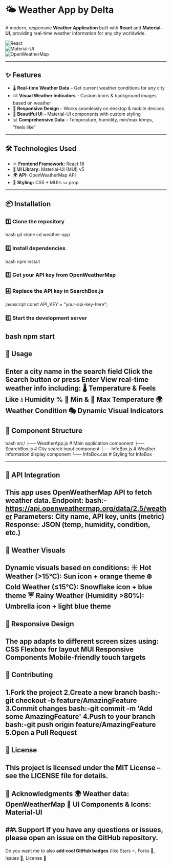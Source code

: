# 🌤️ Weather App by Delta

A modern, responsive **Weather Application** built with **React** and **Material-UI**, providing real-time weather information for any city worldwide.  

![React](https://img.shields.io/badge/React-18.2.0-blue)  
![Material-UI](https://img.shields.io/badge/Material--UI-5.14.0-007FFF)  
![OpenWeatherMap](https://img.shields.io/badge/OpenWeatherMap-API-orange)

---

## ✨ Features
- 🌡 **Real-time Weather Data** – Get current weather conditions for any city  
- ⛅ **Visual Weather Indicators** – Custom icons & background images based on weather  
- 📱 **Responsive Design** – Works seamlessly on desktop & mobile devices  
- 🎨 **Beautiful UI** – Material-UI components with custom styling  
- 📊 **Comprehensive Data** – Temperature, humidity, min/max temps, "feels like"  

---

## 🛠️ Technologies Used
- ⚛️ **Frontend Framework:** React 18  
- 🎨 **UI Library:** Material-UI (MUI) v5  
- 🌍 **API:** OpenWeatherMap API  
- 💅 **Styling:** CSS + MUI’s `sx` prop  

---

## 📦 Installation

### 1️⃣ Clone the repository
bash
git clone <your-repo-url>
cd weather-app

### 2️⃣ Install dependencies
bash
npm install

### 3️⃣ Get your API key from OpenWeatherMap
### 4️⃣ Replace the API key in SearchBox.js

javascript
const API_KEY = "your-api-key-here";

### 5️⃣ Start the development server
bash
npm start
---
## 🚀 Usage
Enter a city name in the search field
Click the Search button or press Enter
View real-time weather info including:
🌡 Temperature & Feels Like
💧 Humidity %
🔻 Min & 🔺 Max Temperature
🌍 Weather Condition
🎭 Dynamic Visual Indicators
---
## 🎨 Component Structure
bash
src/
├── WeatherApp.js       # Main application component
├── SearchBox.js        # City search input component
├── InfoBox.js          # Weather information display component
└── InfoBox.css         # Styling for InfoBox

---
## 🔧 API Integration
This app uses OpenWeatherMap API to fetch weather data.
Endpoint:
bash:-https://api.openweathermap.org/data/2.5/weather
Parameters: City name, API key, units (metric)
Response: JSON (temp, humidity, condition, etc.)
---
## 🌈 Weather Visuals
Dynamic visuals based on conditions:
☀️ Hot Weather (>15°C): Sun icon + orange theme
❄️ Cold Weather (≤15°C): Snowflake icon + blue theme
☔ Rainy Weather (Humidity >80%): Umbrella icon + light blue theme
---
## 📱 Responsive Design
The app adapts to different screen sizes using:
CSS Flexbox for layout
MUI Responsive Components
Mobile-friendly touch targets
---
## 🤝 Contributing
1.Fork the project
2.Create a new branch
    bash:-git checkout -b feature/AmazingFeature
3.Commit changes
   bash:-git commit -m 'Add some AmazingFeature'
4.Push to your branch
   bash:-git push origin feature/AmazingFeature
5.Open a Pull Request
---
## 📄 License
This project is licensed under the MIT License – see the LICENSE file for details.
---
🙏 Acknowledgments
🌍 Weather data: OpenWeatherMap
🎨 UI Components & Icons: Material-UI
---
##📞 Support
If you have any questions or issues, please open an issue on the GitHub repository.
---
Do you want me to also **add cool GitHub badges** (like Stars ⭐, Forks 🍴, Issues 🚩, License 📜
